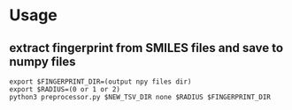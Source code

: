 # Usage
## extract fingerprint from SMILES files and save to numpy files
```
export $FINGERPRINT_DIR=(output npy files dir)
export $RADIUS=(0 or 1 or 2)
python3 preprocessor.py $NEW_TSV_DIR none $RADIUS $FINGERPRINT_DIR
```
